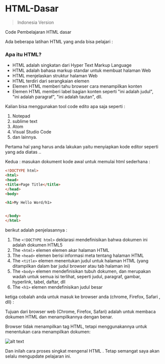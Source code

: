 
# HTML-Dasar
> Indonesia Version
>
Code Pembelajaran HTML dasar


Ada beberapa latihan HTML yang anda bisa pelajari : 

### Apa itu HTML?
- HTML adalah singkatan dari Hyper Text Markup Language
- HTML adalah bahasa markup standar untuk membuat halaman Web
- HTML menjelaskan struktur halaman Web
- HTML terdiri dari serangkaian elemen
- Elemen HTML memberi tahu browser cara menampilkan konten
- Elemen HTML memberi label bagian konten seperti "ini adalah judul", "ini adalah paragraf", "ini adalah tautan", dll.

Kalian bisa menggunakan tool code edito apa saja seperti :
1. Notepad
2. sublime text
3. Atom
4. Visual Studio Code
5. dan lainnya.

Pertama hal yang harus anda lakukan yaitu menyiapkan kode editor seperti yang ada diatas ..

Kedua : masukan dokument kode awal untuk memulai html sederhana :

```html
<!DOCTYPE html>
<html>
<head>
<title>Page Title</title>
</head>
<body>

<h1>My Hello Word/h1>


</body>
</html>
```
berikut adalah penjelasannya :
1. The ``<!DOCTYPE html>`` deklarasi mendefinisikan bahwa dokumen ini adalah dokumen HTML5
2. The ``<html>`` elemen elemen akar halaman HTML
3. The ``<head>`` elemen berisi informasi meta tentang halaman HTML
4. The ``<title>`` elemen menentukan judul untuk halaman HTML (yang ditampilkan dalam bar judul browser atau tab halaman ini)
5. The ``<body>`` elemen mendefinisikan tubuh dokumen, dan merupakan wadah untuk semua isi terlihat, seperti judul, paragraf, gambar, hyperlink, tabel, daftar, dll
6. The ``<h1>`` elemen mendefinisikan judul besar

ketiga cobalah anda untuk masuk ke browser anda (chrome, Firefox, Safari , dll) :

Tujuan dari browser web (Chrome, Firefox, Safari) adalah untuk membaca dokumen HTML dan menampilkannya dengan benar.

Browser tidak menampilkan tag HTML, tetapi menggunakannya untuk menentukan cara menampilkan dokumen:

![alt text](https://www.w3schools.com/html/img_chrome.png)

Dan inilah cara proses singkat mengenal HTML . Tetap semangat saya akan selalu mengupdate pelajaran ini.





